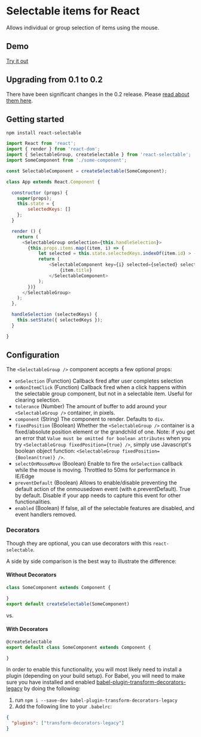 # Selectable items for React

Allows individual or group selection of items using the mouse.

## Demo
[Try it out](http://unclecheese.github.io/react-selectable/example)

## Upgrading from 0.1 to 0.2
There have been significant changes in the 0.2 release. Please [read about them here](UPGRADING.md).
## Getting started
```
npm install react-selectable
```

```js
import React from 'react';
import { render } from 'react-dom';
import { SelectableGroup, createSelectable } from 'react-selectable';
import SomeComponent from './some-component';

const SelectableComponent = createSelectable(SomeComponent);

class App extends React.Component {

  constructor (props) {
  	super(props);
  	this.state = {
  		selectedKeys: []
  	};
  }

  render () {
    return (
      <SelectableGroup onSelection={this.handleSelection}>
        {this.props.items.map((item, i) => {
          	let selected = this.state.selectedKeys.indexOf(item.id) > -1;
          	return (
          		<SelectableComponent key={i} selected={selected} selectableKey={item.id}>
          			{item.title}
          		</SelectableComponent>
          	);
        })}
      </SelectableGroup>
    );
  },

  handleSelection (selectedKeys) {
  	this.setState({ selectedKeys });
  }

}
```
## Configuration

The `<SelectableGroup />` component accepts a few optional props:
* `onSelection` (Function) Callback fired after user completes selection
* `onNonItemClick` (Function) Callback fired when a click happens within the selectable group component, but not in a selectable item. Useful for clearing selection.
* `tolerance` (Number) The amount of buffer to add around your `<SelectableGroup />` container, in pixels.
* `component` (String) The component to render. Defaults to `div`.
* `fixedPosition` (Boolean) Whether the `<SelectableGroup />` container is a fixed/absolute position element or the grandchild of one. Note: if you get an error that `Value must be omitted for boolean attributes` when you try `<SelectableGroup fixedPosition={true} />`, simply use Javascript's boolean object function: `<SelectableGroup fixedPosition={Boolean(true)} />`.
* `selectOnMouseMove` (Boolean) Enable to fire the `onSelection` callback while the mouse is moving. Throttled to 50ms for performance in IE/Edge
* `preventDefault` (Boolean) Allows to enable/disable preventing the default action of the onmousedown event (with e.preventDefault). True by default. Disable if your app needs to capture this event for other functionalities.
* `enabled` (Boolean) If false, all of the selectable features are disabled, and event handlers removed.


### Decorators

Though they are optional, you can use decorators with this `react-selectable`.

A side by side comparison is the best way to illustrate the difference:

#### Without Decorators
```javascript
class SomeComponent extends Component {

}
export default createSelectable(SomeComponent)
```
vs.

#### With Decorators
```javascript
@createSelectable
export default class SomeComponent extends Component {

}
```

In order to enable this functionality, you will most likely need to install a plugin (depending on your build setup). For Babel, you will need to make sure you have installed and enabled  [babel-plugin-transform-decorators-legacy](https://github.com/loganfsmyth/babel-plugin-transform-decorators-legacy) by doing the following:

1. run `npm i --save-dev babel-plugin-transform-decorators-legacy`
2. Add the following line to your `.babelrc`:

```json
{
  "plugins": ["transform-decorators-legacy"]
}
```
